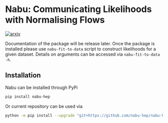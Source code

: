 # Nabu: Communicating Likelihoods with Normalising Flows

[![arxiv](https://img.shields.io/static/v1?style=plastic&label=arXiv&message=2502.09494&color=brightgreen)](https://arxiv.org/abs/2502.09494)

Documentation of the package will be release later. Once the package is installed please use ``nabu-fit-to-data`` script to construct likelihoods for a given dataset. Details on arguments can be accessed via ``nabu-fit-to-data -h``.

## Installation

Nabu can be installed through PyPi

```bash
pip install nabu-hep
```

Or current repository can be used via

```bash
python -m pip install --upgrade "git+https://github.com/nabu-hep/nabu-hep"
```
